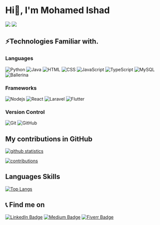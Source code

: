 # Hi👋, I'm Mohamed Ishad
![](https://komarev.com/ghpvc/?username=Ishad-M-I-M&style=for-the-badge)
![](https://hit.yhype.me/github/profile?user_id=76834377)
## ⚡Technologies Familiar with.
### Languages
![Python](https://img.shields.io/badge/-python-white?style=for-the-badge&labelColor=000000&logo=python)
![Java](https://img.shields.io/badge/-java-white?style=for-the-badge&labelColor=000000&logo=java)
![HTML](https://img.shields.io/badge/-html-white?style=for-the-badge&labelColor=000000&logo=html5)
![CSS](https://img.shields.io/badge/-css-white?style=for-the-badge&labelColor=000000&logo=css3)
![JavaScript](https://img.shields.io/badge/-JavaScript-white?style=for-the-badge&labelColor=000000&logo=javascript)
![TypeScript](https://img.shields.io/badge/-TypeScript-white?style=for-the-badge&labelColor=000000&logo=typescript)
![MySQL](https://img.shields.io/badge/-MySQL-white?style=for-the-badge&labelColor=000000&logo=mysql)
![Ballerina](https://img.shields.io/badge/-Ballerina-white?style=for-the-badge&labelColor=000000&logo=ballerina)

### Frameworks
![Nodejs](https://img.shields.io/badge/-Nodejs-white?style=for-the-badge&labelColor=000000&logo=Node.js)
![React](https://img.shields.io/badge/-React-white?style=for-the-badge&labelColor=000000&logo=react)
![Laravel](https://img.shields.io/badge/-Laravel-white?style=for-the-badge&labelColor=000000&logo=laravel)
![Flutter](https://img.shields.io/badge/-Flutter-white?style=for-the-badge&labelColor=000000&logo=flutter)

### Version Control
![Git](https://img.shields.io/badge/-Git-white?style=for-the-badge&labelColor=000000&logo=git)
![GitHub](https://img.shields.io/badge/-GitHub-white?style=for-the-badge&labelColor=000000&logo=github)

## My contributions in GitHub
[![github statistics](https://github-readme-stats.vercel.app/api?username=Ishad-M-I-M&include_all_commits=true&count_private=true&show_icons=true)](https://github-readme-stats.vercel.app/api?username=Ishad-M-I-M&include_all_commits=true&count_private=true&show_icons=true)

[![contributions](https://github-readme-streak-stats.herokuapp.com/?user=Ishad-M-I-M)](https://github-readme-streak-stats.herokuapp.com/?user=Ishad-M-I-M)


## Languages Skills
[![Top Langs](https://cr-skills-chart-widget.azurewebsites.net/api/api?username=Ishad-M-I-M)](https://cr-skills-chart-widget.azurewebsites.net/api/api?username=IShad-M-I-M)

## 📞 Find me on
[![LinkedIn Badge](https://img.shields.io/badge/-Mohamed%20Ishad-yellow?style=square&labelColor=ffffff&logo=LinkedIn&logoColor=blue)](https://www.linkedin.com/in/mohamed-ishad-532b28198)
[![Medium Badge](https://img.shields.io/badge/-@ishadijaz-green?style=square&labelColor=ffffff&logo=Medium&logoColor=black)](https://medium.com/@ishadijaz)
[![Fiverr Badge](https://img.shields.io/badge/-mohamedishad-orange?style=square&labelColor=ffffff&logo=fiverr)](https://www.fiverr.com/mohamedishad)
